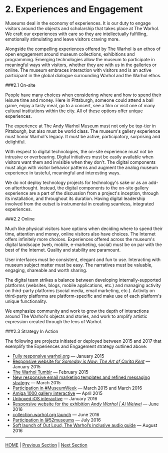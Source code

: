 # 2. Experiences and Engagement

Museums deal in the economy of experiences. It is our duty to engage visitors around the objects and scholarship that takes place at The Warhol. We craft our experiences with care so they are intellectually fulfilling, emotionally stimulating and leave visitors craving more.

Alongside the compelling experiences offered by The Warhol is an ethos of open engagement around museum collections, exhibitions and programming. Emerging technologies allow the museum to participate in meaningful ways with visitors, whether they are with us in the galleries or online. The museum embraces interaction with visitors and is an active participant in the global dialogue surrounding Warhol and the Warhol ethos.

###2.1 On-site

People have many choices when considering where and how to spend their leisure time and money. Here in Pittsburgh, someone could attend a ball game, enjoy a tasty meal, go to a concert, see a film or visit one of many cultural institutions within the city. All of these options offer unique experiences.

The experience at The Andy Warhol Museum must not only be top-tier in Pittsburgh, but also must be world class. The museum's gallery experience must honor Warhol's legacy. It must be active, participatory, surprising and delightful.

With respect to digital technologies, the on-site experience must not be intrusive or overbearing. Digital initiatives must be easily available when visitors want them and invisible when they don't. The digital components must align with visitor behavior patterns and augment the analog museum experience in tasteful, meaningful and interesting ways.

We do not deploy technology projects for technology's sake or as an add-on afterthought. Instead, the digital components to the on-site gallery experience are a part of the discussion from a project's inception, through its installation, and throughout its duration. Having digital leadership involved from the outset is instrumental in creating seamless, integrated experiences.

###2.2 Online

Much like physical visitors have options when deciding where to spend their time, attention and money, online visitors also have choices. The Internet offers infinitely more choices. Experiences offered across the museum's digital landscape (web, mobile, e-marketing, social) must be on par with the best of the Internet. Quality and stability are paramount.

User interfaces must be consistent, elegant and fun to use. Interacting with museum subject matter must be easy. The narratives must be valuable, engaging, shareable and worth sharing.

The digital team strikes a balance between developing internally-supported platforms (websites, blogs, mobile applications, etc.) and managing activity on third-party platforms (social media, email marketing, etc.). Activity on third-party platforms are platform-specific and make use of each platform's unique functionality.

We emphasize community and work to grow the depth of interactions around The Warhol's objects and stories, and work to amplify artistic expression created through the lens of Warhol. 

###2.3 Strategy In Action

The following are projects initiated or deployed between 2015 and 2017 that exemplify the Experiences and Engagement strategy outlined above:

* [Fully responsive warhol.org](http://www.warhol.org) — January 2015
* [Responsive website for *Someday is Now: The Art of Corita Kent*](http://www.warhol.org/CoritaKent) — January 2015
* [The Warhol Tumblr](http://warhol.tumblr.com) — February 2015
* [New responsive email marketing templates and refined messaging strategy](https://github.com/thewarholmuseum/responsive-email-template) — March 2015
* [Participation in #MuseumWeek](http://museumweek2015.org/en/) — March 2015 and March 2016
* [Amiga 1000 gallery interactive](http://blog.warhol.org/technology/hacking-vintage-technology-to-simulate-time-travel/) — April 2015
* [Unboxed iOS interactive](http://blog.warhol.org/museum/unboxed-a-new-app-at-the-warhol) — January 2016
* [Responsive website for the exhibition *Andy Warhol | Ai Weiwei*](http://www.warhol.org/AndyWarholAiWeiwei) — June 2016
* [collection.warhol.org launch](http://collection.warhol.org) — June 2016
* [Participation in @52museums](http://www.mardixon.com/wordpress/2015/12/new-project-for-2016-52museums-instagram-twitter-52museums/) — July 2016
* [Soft launch of Out Loud, The Warhol’s inclusive audio guide](http://blog.warhol.org/tag/audio-guide) — August 2016

-----

[HOME](index.md) | [Previous Section](01_Introduction.md) | [Next Section](03_Narratives_and_Access.md)
